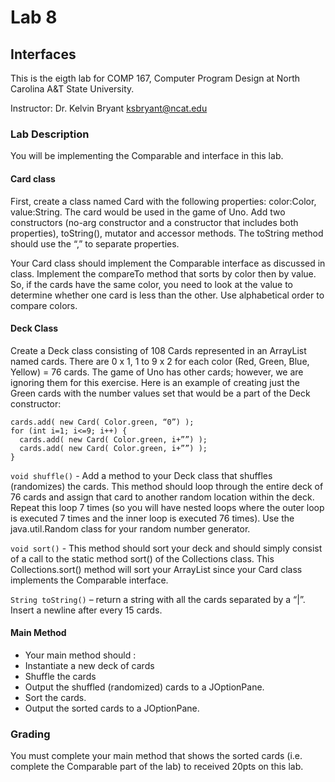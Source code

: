 # Lab 8
## Interfaces

This is the eigth lab for COMP 167, Computer Program Design at North Carolina A&T State University.

Instructor: Dr. Kelvin Bryant ksbryant@ncat.edu

### Lab Description

You will be implementing the Comparable and interface in this lab.

#### Card class

First, create a class named Card with the following properties: color:Color, value:String. The card would be used in the game of Uno. Add two constructors (no-arg constructor and a constructor that includes both properties), toString(), mutator and accessor methods. The toString method should use the “,” to separate properties.

Your Card class should implement the Comparable interface as discussed in class. Implement the compareTo method that sorts by color then by value. So, if the cards have the same color, you need to look at the value to determine whether one card is less than the other. Use alphabetical order to compare colors.

#### Deck Class

Create a Deck class consisting of 108 Cards represented in an ArrayList<Card> named cards. There are 0 x 1, 1 to 9 x 2 for each color (Red, Green, Blue, Yellow) = 76 cards. The game of Uno has other cards; however, we are ignoring them for this exercise. Here is an example of creating just the Green cards with the number values set that would be a part of the Deck constructor:
```
cards.add( new Card( Color.green, “0”) );
for (int i=1; i<=9; i++) {
  cards.add( new Card( Color.green, i+””) );
  cards.add( new Card( Color.green, i+””) );
}
```
                   
`void shuffle()` - Add a method to your Deck class that shuffles (randomizes) the cards. This method should loop through the entire deck of 76 cards and assign that card to another random location within the deck. Repeat this loop 7 times (so you will have nested loops where the outer loop is executed 7 times and the inner loop is executed 76 times). Use the java.util.Random class for your random number generator.

`void sort()` - This method should sort your deck and should simply consist of a call to the static method sort() of the Collections class. This Collections.sort() method will sort your ArrayList since your Card class implements the Comparable interface.

`String toString()` – return a string with all the cards separated by a “|”. Insert a newline after every 15 cards.

#### Main Method

- Your main method should :
- Instantiate a new deck of cards
- Shuffle the cards
- Output the shuffled (randomized) cards to a JOptionPane.
- Sort the cards.
- Output the sorted cards to a JOptionPane.

### Grading

You must complete your main method that shows the sorted cards (i.e. complete the Comparable part
of the lab) to received 20pts on this lab.
